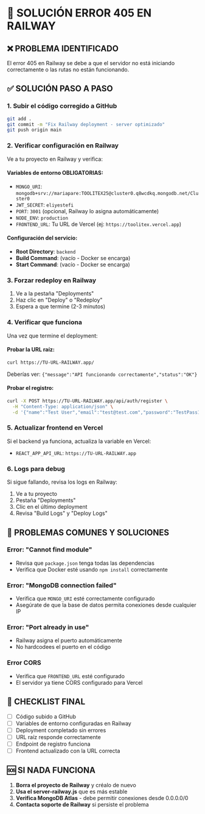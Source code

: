 # 🔧 SOLUCIÓN ERROR 405 EN RAILWAY

## ❌ PROBLEMA IDENTIFICADO
El error 405 en Railway se debe a que el servidor no está iniciando correctamente o las rutas no están funcionando. 

## ✅ SOLUCIÓN PASO A PASO

### 1. **Subir el código corregido a GitHub**
```bash
git add .
git commit -m "Fix Railway deployment - server optimizado"
git push origin main
```

### 2. **Verificar configuración en Railway**
Ve a tu proyecto en Railway y verifica:

#### Variables de entorno OBLIGATORIAS:
- `MONGO_URI`: `mongodb+srv://mariapare:TOOLITEX25@cluster0.q8wcdkq.mongodb.net/Cluster0`
- `JWT_SECRET`: `eliyestefi`
- `PORT`: `3001` (opcional, Railway lo asigna automáticamente)
- `NODE_ENV`: `production`
- `FRONTEND_URL`: Tu URL de Vercel (ej: `https://toolitex.vercel.app`)

#### Configuración del servicio:
- **Root Directory**: `backend`
- **Build Command**: (vacío - Docker se encarga)
- **Start Command**: (vacío - Docker se encarga)

### 3. **Forzar redeploy en Railway**
1. Ve a la pestaña "Deployments"
2. Haz clic en "Deploy" o "Redeploy"
3. Espera a que termine (2-3 minutos)

### 4. **Verificar que funciona**
Una vez que termine el deployment:

#### Probar la URL raíz:
```bash
curl https://TU-URL-RAILWAY.app/
```
Deberías ver: `{"message":"API funcionando correctamente","status":"OK"}`

#### Probar el registro:
```bash
curl -X POST https://TU-URL-RAILWAY.app/api/auth/register \
  -H "Content-Type: application/json" \
  -d '{"name":"Test User","email":"test@test.com","password":"TestPass123"}'
```

### 5. **Actualizar frontend en Vercel**
Si el backend ya funciona, actualiza la variable en Vercel:
- `REACT_APP_API_URL`: `https://TU-URL-RAILWAY.app`

### 6. **Logs para debug**
Si sigue fallando, revisa los logs en Railway:
1. Ve a tu proyecto
2. Pestaña "Deployments" 
3. Clic en el último deployment
4. Revisa "Build Logs" y "Deploy Logs"

## 🚨 PROBLEMAS COMUNES Y SOLUCIONES

### Error: "Cannot find module"
- Revisa que `package.json` tenga todas las dependencias
- Verifica que Docker esté usando `npm install` correctamente

### Error: "MongoDB connection failed"
- Verifica que `MONGO_URI` esté correctamente configurado
- Asegúrate de que la base de datos permita conexiones desde cualquier IP

### Error: "Port already in use"
- Railway asigna el puerto automáticamente
- No hardcodees el puerto en el código

### Error CORS
- Verifica que `FRONTEND_URL` esté configurado
- El servidor ya tiene CORS configurado para Vercel

## 📝 CHECKLIST FINAL
- [ ] Código subido a GitHub
- [ ] Variables de entorno configuradas en Railway
- [ ] Deployment completado sin errores
- [ ] URL raíz responde correctamente
- [ ] Endpoint de registro funciona
- [ ] Frontend actualizado con la URL correcta

## 🆘 SI NADA FUNCIONA
1. **Borra el proyecto de Railway** y créalo de nuevo
2. **Usa el server-railway.js** que es más estable
3. **Verifica MongoDB Atlas** - debe permitir conexiones desde 0.0.0.0/0
4. **Contacta soporte de Railway** si persiste el problema
